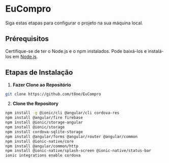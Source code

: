 # EuCompro

Siga estas etapas para configurar o projeto na sua máquina local.

## Prérequisitos

Certifique-se de ter o Node.js e o npm instalados. Pode baixá-los e instalá-los em [Node.js](https://nodejs.org/).

## Etapas de Instalação

1. **Fazer Clone ao Repositório**

```bash
git clone https://github.com/t8ne/EuCompro
```

2. **Clone the Repository**

  ```bash
  npm install -g @ionic/cli @angular/cli cordova-res
  npm install @angular/fire firebase
  npm install @ionic/storage-angular
  npm install @ionic/storage
  npm install cordova-sqlite-storage
  npm install @angular/forms @angular/router @angular/common
  npm install @ionic-native/core
  npm install @angular/common/http
  npm install @ionic-native/splash-screen @ionic-native/status-bar
  ionic integrations enable cordova
  ```
